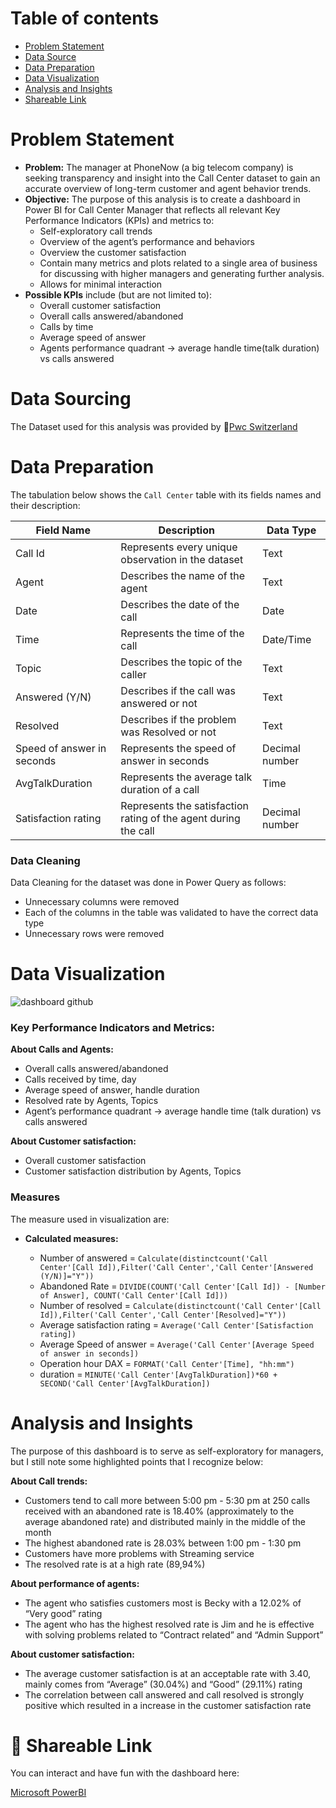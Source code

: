 # Table of contents
- [Problem Statement](https://github.com/Aryan-chand/PowerBI/tree/main/Call%20Center%20Analysis#problem-statement)
- [Data Source](https://github.com/Aryan-chand/PowerBI/tree/main/Call%20Center%20Analysis#data-sourcing)
- [Data Preparation](https://github.com/Aryan-chand/PowerBI/tree/main/Call%20Center%20Analysis#data-preparation)
- [Data Visualization](https://github.com/Aryan-chand/PowerBI/tree/main/Call%20Center%20Analysis#data-visualization)
- [Analysis and Insights](https://github.com/Aryan-chand/PowerBI/edit/main/Call%20Center%20Analysis#analysis-and-insights)
- [Shareable Link](https://github.com/Aryan-chand/PowerBI/edit/main/Call%20Center%20Analysis#Shareable-Link)


# Problem Statement

- **Problem:** The manager at PhoneNow (a big telecom company) is seeking transparency and insight into the Call Center dataset to gain an accurate overview of long-term customer and agent behavior trends.
- **Objective:** The purpose of this analysis is to create a dashboard in Power BI for Call Center Manager that reflects all relevant Key Performance Indicators (KPIs) and metrics to:
    - Self-exploratory call trends
    - Overview of the agent’s performance and behaviors
    - Overview the customer satisfaction
    - Contain many metrics and plots related to a single area of business for discussing with higher managers and generating further analysis.
    - Allows for minimal interaction
- **Possible KPIs** include (but are not limited to):
    - Overall customer satisfaction
    - Overall calls answered/abandoned
    - Calls by time
    - Average speed of answer
    - Agents performance quadrant -> average handle time(talk duration) vs calls answered
# Data Sourcing

The Dataset used for this analysis was provided by :link:[Pwc Switzerland](https://cdn.theforage.com/vinternships/companyassets/4sLyCPgmsy8DA6Dh3/01%20Call-Center-Dataset.xlsx)

# Data Preparation

The tabulation below shows the `Call Center` table with its fields names and their description:

| Field Name | Description | Data Type |
| --- | --- | --- |
| Call Id | Represents every unique observation in the dataset | Text  |
| Agent | Describes the name of the agent | Text |
| Date | Describes the date of the call | Date |
| Time | Represents the time of the call | Date/Time |
| Topic | Describes the topic of the caller | Text |
| Answered (Y/N) | Describes if the call was answered or not | Text |
| Resolved | Describes if the problem was Resolved or not | Text |
| Speed of answer in seconds | Represents the speed of answer in seconds | Decimal number |
| AvgTalkDuration | Represents the average talk duration of a call | Time |
| Satisfaction rating | Represents the satisfaction rating of the agent during the call | Decimal number |

### Data Cleaning

Data Cleaning for the dataset was done in Power Query as follows:

- Unnecessary columns were removed
- Each of the columns in the table was validated to have the correct data type
- Unnecessary rows were removed

# Data Visualization

![dashboard github]()

### Key Performance Indicators and Metrics:

**About Calls and Agents:** 

- Overall calls answered/abandoned
- Calls received by time, day 
- Average speed of answer, handle duration
- Resolved rate by Agents, Topics
- Agent’s performance quadrant -> average handle time (talk duration) vs calls answered

**About Customer satisfaction:**

- Overall customer satisfaction
- Customer satisfaction distribution by Agents, Topics
### Measures

The measure used in visualization are:

- **Calculated measures:**

  - Number of answered = `Calculate(distinctcount('Call Center'[Call Id]),Filter('Call Center','Call Center'[Answered (Y/N)]="Y"))`
  - Abandoned Rate = `DIVIDE(COUNT('Call Center'[Call Id]) - [Number of Answer], COUNT('Call Center'[Call Id]))`
  - Number of resolved = `Calculate(distinctcount('Call Center'[Call Id]),Filter('Call Center','Call Center'[Resolved]="Y"))`
  - Average satisfaction rating = `Average('Call Center'[Satisfaction rating])`
  - Average Speed of answer = `Average('Call Center'[Average Speed of answer in seconds])`
  - Operation hour DAX = `FORMAT('Call Center'[Time], "hh:mm")`
  - duration = `MINUTE('Call Center'[AvgTalkDuration])*60 + SECOND('Call Center'[AvgTalkDuration])`

# Analysis and Insights
The purpose of this dashboard is to serve as self-exploratory for managers, but I still note some highlighted points that I recognize below:

********************About Call trends:********************

- Customers tend to call more between 5:00 pm - 5:30 pm at 250 calls received with an abandoned rate is 18.40% (approximately to the average abandoned rate) and distributed mainly in the middle of the month
- The highest abandoned rate is 28.03% between 1:00 pm - 1:30 pm
- Customers have more problems with Streaming service
- The resolved rate is at a high rate (89,94%)

********************About performance of agents:********************

- The agent who satisfies customers most is Becky with a 12.02% of “Very good” rating
- The agent who has the highest resolved rate is Jim and he is effective with solving problems related to “Contract related” and “Admin Support”

********************About customer satisfaction:********************

- The average customer satisfaction is at an acceptable rate with 3.40, mainly comes from “Average” (30.04%) and “Good” (29.11%) rating
- The correlation between call answered and call resolved is strongly positive which resulted in a increase in the customer satisfaction rate

# :link: Shareable Link 
You can interact and have fun with the dashboard here:

[Microsoft PowerBI](https://app.powerbi.com/groups/me/reports/0514f77b-067e-45ee-9811-f2803b103996/ReportSection116041c0c0bc62d09684?experience=power-bi)













